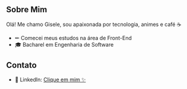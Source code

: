 ## Sobre Mim
Olá! Me chamo Gisele, sou apaixonada por tecnologia, animes e café ☕

- ✏ Comecei meus estudos na área de Front-End
- 🎓 Bacharel em Engenharia de Software

## Contato
- 🔗 LinkedIn: [Clique em mim ✨](https://www.linkedin.com/in/giselefranca-devfrontend/)
